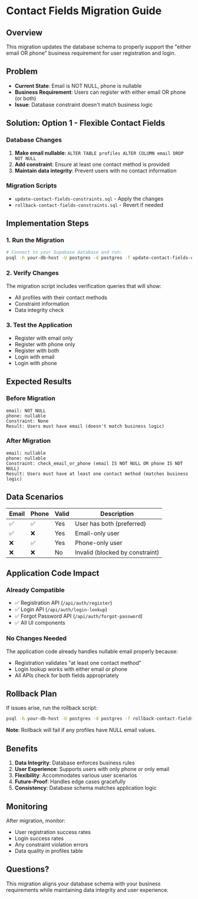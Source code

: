 # Contact Fields Migration Guide

## Overview
This migration updates the database schema to properly support the "either email OR phone" business requirement for user registration and login.

## Problem
- **Current State**: Email is NOT NULL, phone is nullable
- **Business Requirement**: Users can register with either email OR phone (or both)
- **Issue**: Database constraint doesn't match business logic

## Solution: Option 1 - Flexible Contact Fields

### Database Changes
1. **Make email nullable**: `ALTER TABLE profiles ALTER COLUMN email DROP NOT NULL`
2. **Add constraint**: Ensure at least one contact method is provided
3. **Maintain data integrity**: Prevent users with no contact information

### Migration Scripts
- `update-contact-fields-constraints.sql` - Apply the changes
- `rollback-contact-fields-constraints.sql` - Revert if needed

## Implementation Steps

### 1. Run the Migration
```bash
# Connect to your Supabase database and run:
psql -h your-db-host -U postgres -d postgres -f update-contact-fields-constraints.sql
```

### 2. Verify Changes
The migration script includes verification queries that will show:
- All profiles with their contact methods
- Constraint information
- Data integrity check

### 3. Test the Application
- Register with email only
- Register with phone only  
- Register with both
- Login with email
- Login with phone

## Expected Results

### Before Migration
```
email: NOT NULL
phone: nullable
Constraint: None
Result: Users must have email (doesn't match business logic)
```

### After Migration
```
email: nullable
phone: nullable
Constraint: check_email_or_phone (email IS NOT NULL OR phone IS NOT NULL)
Result: Users must have at least one contact method (matches business logic)
```

## Data Scenarios

| Email | Phone | Valid | Description |
|-------|-------|-------|-------------|
| ✅ | ✅ | Yes | User has both (preferred) |
| ✅ | ❌ | Yes | Email-only user |
| ❌ | ✅ | Yes | Phone-only user |
| ❌ | ❌ | No | Invalid (blocked by constraint) |

## Application Code Impact

### Already Compatible
- ✅ Registration API (`/api/auth/register`)
- ✅ Login API (`/api/auth/login-lookup`)
- ✅ Forgot Password API (`/api/auth/forgot-password`)
- ✅ All UI components

### No Changes Needed
The application code already handles nullable email properly because:
- Registration validates "at least one contact method"
- Login lookup works with either email or phone
- All APIs check for both fields appropriately

## Rollback Plan

If issues arise, run the rollback script:
```bash
psql -h your-db-host -U postgres -d postgres -f rollback-contact-fields-constraints.sql
```

**Note**: Rollback will fail if any profiles have NULL email values.

## Benefits

1. **Data Integrity**: Database enforces business rules
2. **User Experience**: Supports users with only phone or only email
3. **Flexibility**: Accommodates various user scenarios
4. **Future-Proof**: Handles edge cases gracefully
5. **Consistency**: Database schema matches application logic

## Monitoring

After migration, monitor:
- User registration success rates
- Login success rates
- Any constraint violation errors
- Data quality in profiles table

## Questions?

This migration aligns your database schema with your business requirements while maintaining data integrity and user experience.
